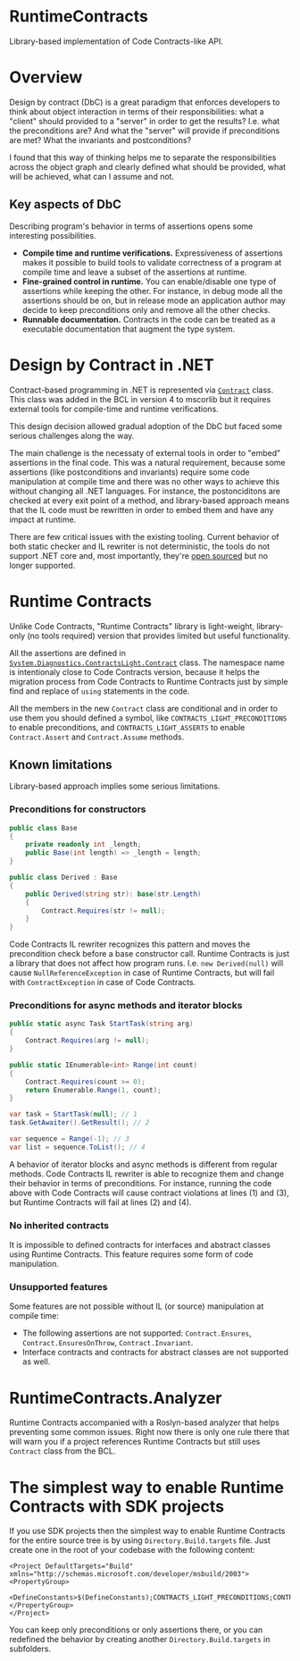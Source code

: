 # RuntimeContracts
Library-based implementation of Code Contracts-like API.

# Overview

Design by contract (DbC) is a great paradigm that enforces developers to think about object interaction in terms of their responsibilities: what a "client" should provided to a "server" in order to get the results? I.e. what the preconditions are? And what the "server" will provide if preconditions are met? What the invariants and postconditions?

I found that this way of thinking helps me to separate the responsibilities across the object graph and clearly defined what should be provided, what will be achieved, what can I assume and not.

## Key aspects of DbC

Describing program's behavior in terms of assertions opens some interesting possibilities.

* **Compile time and runtime verifications.** Expressiveness of assertions makes it possible to build tools to validate correctness of a program at compile time and leave a subset of the assertions at runtime.
* **Fine-grained control in runtime.** You can enable/disable one type of assertions while keeping the other. For instance, in debug mode all the assertions should be on, but in release mode an application author may decide to keep preconditions only and remove all the other checks.
* **Runnable documentation.** Contracts in the code can be treated as a executable documentation that augment the type system.

# Design by Contract in .NET
Contract-based programming in .NET is represented via [`Contract`](https://referencesource.microsoft.com/#mscorlib/system/diagnostics/contracts/contracts.cs,c575dbe300e57438) class. This class was added in the BCL in version 4 to mscorlib but it requires external tools for compile-time and runtime verifications.

This design decision allowed gradual adoption of the DbC but faced some serious challenges along the way.

The main challenge is the necessaty of external tools in order to "embed" assertions in the final code. This was a natural requirement, because some assertions (like postconditions and invariants) require some code manipulation at compile time and there was no other ways to achieve this without changing all .NET languages. For instance, the postonciditons are checked at every exit point of a method, and library-based approach means that the IL code must be rewritten in order to embed them and have any impact at runtime.

There are few critical issues with the existing tooling. Current behavior of both static checker and IL rewriter is not deterministic, the tools do not support .NET core and, most importantly, they're [open sourced](https://github.com/Microsoft/CodeContracts) but no longer supported.

# Runtime Contracts
Unlike Code Contracts, "Runtime Contracts" library is light-weight, library-only (no tools required) version that provides limited but useful functionality.

All the assertions are defined in [`System.Diagnostics.ContractsLight.Contract`](https://github.com/SergeyTeplyakov/RuntimeContracts/blob/master/src/RuntimeContracts/Contract.cs#L29) class. The namespace name is intentionaly close to Code Contracts version, because it helps the migration process from Code Contracts to Runtime Contracts just by simple find and replace of `using` statements in the code. 

All the members in the new `Contract` class are conditional and in order to use them you should defined a symbol, like `CONTRACTS_LIGHT_PRECONDITIONS` to enable preconditions, and `CONTRACTS_LIGHT_ASSERTS` to enable `Contract.Assert` and `Contract.Assume` methods.

## Known limitations
Library-based approach implies some serious limitations.

### Preconditions for constructors
```csharp
public class Base
{
    private readonly int _length;
    public Base(int length) => _length = length;
}

public class Derived : Base
{
    public Derived(string str): base(str.Length)
    {
        Contract.Requires(str != null);
    }
}
```

Code Contracts IL rewriter recognizes this pattern and moves the precondition check before a base constructor call. Runtime Contracts is just a library that does not affect how program runs. I.e. `new Derived(null)` will cause `NullReferenceException` in case of Runtime Contracts, but will fail with `ContractException` in case of Code Contracts.

### Preconditions for async methods and iterator blocks
```csharp
public static async Task StartTask(string arg)
{
    Contract.Requires(arg != null);
}

public static IEnumerable<int> Range(int count)
{
    Contract.Requires(count >= 0);
    return Enumerable.Range(1, count);
}

var task = StartTask(null); // 1
task.GetAwaiter().GetResult(); // 2

var sequence = Range(-1); // 3
var list = sequence.ToList(); // 4
```

A behavior of iterator blocks and async methods is different from regular methods. Code Contracts IL rewriter is able to recognize them and change their behavior in terms of preconditions.
For instance, running the code above with Code Contracts will cause contract violations at lines (1) and (3), but Runtime Contracts will fail at lines (2) and (4).

### No inherited contracts
It is impossible to defined contracts for interfaces and abstract classes using Runtime Contracts. This feature requires some form of code manipulation.

### Unsupported features
Some features are not possible without IL (or source) manipulation at compile time:
* The following assertions are not supported: `Contract.Ensures`, `Contract.EnsuresOnThrow`, `Contract.Invariant`.
* Interface contracts and contracts for abstract classes are not supported as well.

# RuntimeContracts.Analyzer
Runtime Contracts accompanied with a Roslyn-based analyzer that helps preventing some common issues. Right now there is only one rule there that will warn you if a project references Runtime Contracts but still uses `Contract` class from the BCL.

# The simplest way to enable Runtime Contracts with SDK projects
If you use SDK projects then the simplest way to enable Runtime Contracts for the entire source tree is by using `Directory.Build.targets` file. Just create one in the root of your codebase with the following content:

```
<Project DefaultTargets="Build" xmlns="http://schemas.microsoft.com/developer/msbuild/2003">
<PropertyGroup>
  <DefineConstants>$(DefineConstants);CONTRACTS_LIGHT_PRECONDITIONS;CONTRACTS_LIGHT_ASSERTS</DefineConstants>
</PropertyGroup>
</Project>
```

You can keep only preconditions or only assertions there, or you can redefined the behavior by creating another `Directory.Build.targets` in subfolders.